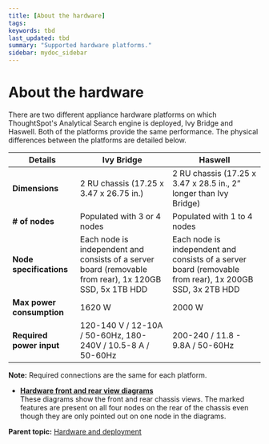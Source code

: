 ```yaml
---
title: [About the hardware]
tags: 
keywords: tbd
last_updated: tbd
summary: "Supported hardware platforms."
sidebar: mydoc_sidebar
---
```

# About the hardware

There are two different appliance hardware platforms on which ThoughtSpot's Analytical Search engine is deployed, Ivy Bridge and Haswell. Both of the platforms provide the same performance. The physical differences between the platforms are detailed below.

|Details|Ivy Bridge|Haswell|
|-------|----------|-------|
|**Dimensions**|2 RU chassis \(17.25 x 3.47 x 26.75 in.\)|2 RU chassis \(17.25 x 3.47 x 28.5 in., 2” longer than Ivy Bridge\)|
|**\# of nodes**|Populated with 3 or 4 nodes|Populated with 1 to 4 nodes|
|**Node specifications**|Each node is independent and consists of a server board \(removable from rear\), 1x 120GB SSD, 5x 1TB HDD|Each node is independent and consists of a server board \(removable from rear\), 1x 200GB SSD, 3x 2TB HDD|
|**Max power consumption**|1620 W|2000 W|
|**Required power input**|120-140 V / 12-10A / 50-60Hz, 180-240V / 10.5-8 A / 50-60Hz|200-240 / 11.8 - 9.8A / 50-60Hz|

**Note:** Required connections are the same for each platform.

-   **[Hardware front and rear view diagrams](../../appliance/physical/hardware_front_and_rear_view_diagrams.html)**  
These diagrams show the front and rear chassis views. The marked features are present on all four nodes on the rear of the chassis even though they are only pointed out on one node in the diagrams.

**Parent topic:** [Hardware and deployment](../../appliance/physical/hardware_and_deployment.html)
